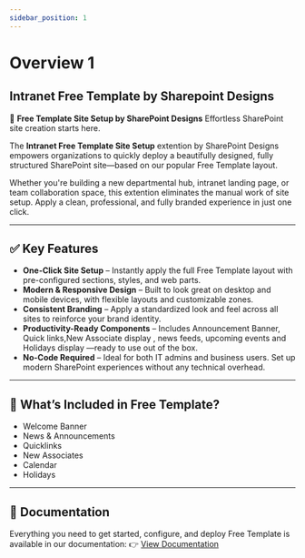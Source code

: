 ```yaml
---
sidebar_position: 1
---
```


# Overview 1

## Intranet Free Template by Sharepoint Designs

🧩 **Free Template Site Setup by SharePoint Designs**
Effortless SharePoint site creation starts here.

The **Intranet Free Template Site Setup** extention by SharePoint Designs empowers organizations to quickly deploy a beautifully designed, fully structured SharePoint site—based on our popular Free Template layout.

Whether you're building a new departmental hub, intranet landing page, or team collaboration space, this extention eliminates the manual work of site setup. Apply a clean, professional, and fully branded experience in just one click.

---

## ✅ Key Features

- **One-Click Site Setup** – Instantly apply the full Free Template layout with pre-configured sections, styles, and web parts.
- **Modern & Responsive Design** – Built to look great on desktop and mobile devices, with flexible layouts and customizable zones.
- **Consistent Branding** – Apply a standardized look and feel across all sites to reinforce your brand identity.
- **Productivity-Ready Components** – Includes Announcement Banner, Quick links,New Associate display , news feeds, upcoming events and Holidays display —ready to use out of the box.
- **No-Code Required** – Ideal for both IT admins and business users. Set up modern SharePoint experiences without any technical overhead.

---

## 🚀 What’s Included in Free Template?

- Welcome Banner
- News & Announcements
- Quicklinks
- New Associates
- Calendar
- Holidays

---

## 📄 Documentation

Everything you need to get started, configure, and deploy Free Template is available in our documentation:
👉 [View Documentation](/documentation/docs/free-template/installation)
